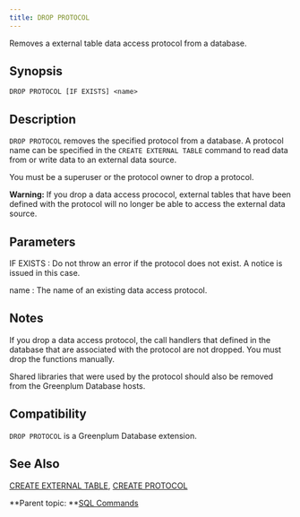 ```yaml
---
title: DROP PROTOCOL 
---
```


Removes a external table data access protocol from a database.

## <a id="section2"></a>Synopsis 

``` {#sql_command_synopsis}
DROP PROTOCOL [IF EXISTS] <name>
```

## <a id="section3"></a>Description 

`DROP PROTOCOL` removes the specified protocol from a database. A protocol name can be specified in the `CREATE EXTERNAL TABLE` command to read data from or write data to an external data source.

You must be a superuser or the protocol owner to drop a protocol.

**Warning:** If you drop a data access prococol, external tables that have been defined with the protocol will no longer be able to access the external data source.

## <a id="section4"></a>Parameters 

IF EXISTS
:   Do not throw an error if the protocol does not exist. A notice is issued in this case.

name
:   The name of an existing data access protocol.

## <a id="section5"></a>Notes 

If you drop a data access protocol, the call handlers that defined in the database that are associated with the protocol are not dropped. You must drop the functions manually.

Shared libraries that were used by the protocol should also be removed from the Greenplum Database hosts.

## <a id="section6"></a>Compatibility 

`DROP PROTOCOL` is a Greenplum Database extension.

## <a id="section7"></a>See Also 

[CREATE EXTERNAL TABLE](CREATE_EXTERNAL_TABLE.html), [CREATE PROTOCOL](CREATE_PROTOCOL.html)

**Parent topic: **[SQL Commands](../sql_commands/sql_ref.html)

